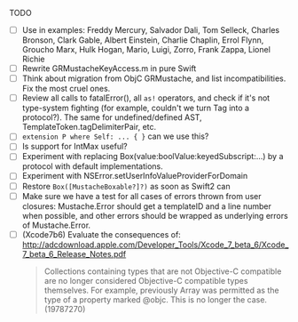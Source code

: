 TODO

- [ ] Use in examples: Freddy Mercury, Salvador Dali, Tom Selleck, Charles Bronson, Clark Gable, Albert Einstein, Charlie Chaplin, Errol Flynn, Groucho Marx, Hulk Hogan, Mario, Luigi, Zorro, Frank Zappa, Lionel Richie
- [ ] Rewrite GRMustacheKeyAccess.m in pure Swift
- [ ] Think about migration from ObjC GRMustache, and list incompatibilities. Fix the most cruel ones.
- [ ] Review all calls to fatalError(), all `as!` operators, and check if it's not type-system fighting (for example, couldn't we turn Tag into a protocol?). The same for undefined/defined AST, TemplateToken.tagDelimiterPair, etc.
- [ ] `extension P where Self: ... { }` can we use this?
- [ ] Is support for IntMax useful?
- [ ] Experiment with replacing Box(value:boolValue:keyedSubscript:...) by a protocol with default implementations.
- [ ] Experiment with NSError.setUserInfoValueProviderForDomain
- [ ] Restore `Box([MustacheBoxable?]?)` as soon as Swift2 can
- [ ] Make sure we have a test for all cases of errors thrown from user closures: Mustache.Error should get a templateID and a line number when possible, and other errors should be wrapped as underlying errors of Mustache.Error.
- [ ] (Xcode7b6) Evaluate the consequences of:
    http://adcdownload.apple.com/Developer_Tools/Xcode_7_beta_6/Xcode_7_beta_6_Release_Notes.pdf
    > Collections containing types that are not Objective-C compatible are no longer considered Objective-C compatible types themselves. For example, previously Array<SwiftClassType> was permitted as the type of a property marked @objc. This is no longer the case. (19787270)